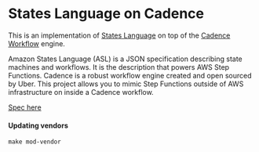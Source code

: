 # States Language on Cadence

This is an implementation of [States Language](https://states-language.net/spec.html) on top of the [Cadence Workflow](https://cadenceworkflow.io/) engine.

Amazon States Language (ASL) is a JSON specification describing state machines and workflows. It is the description that powers AWS Step Functions. Cadence is a robust workflow engine created and open sourced by Uber.
This project allows you to mimic Step Functions outside of AWS infrastructure on inside a Cadence workflow.

[Spec here](./STATE_SPEC.md)

#### Updating vendors

```
make mod-vendor
```
